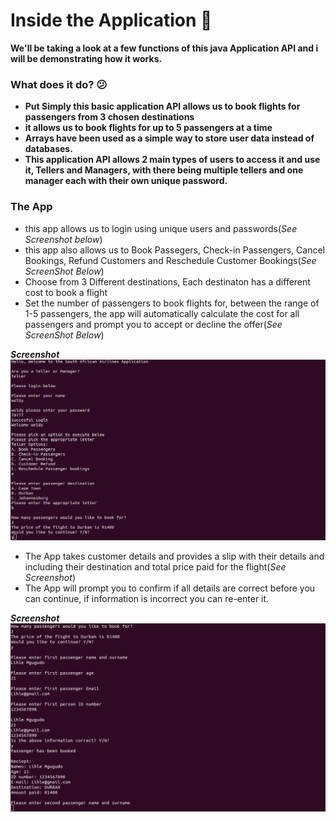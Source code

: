 # Inside the Application 🛫
**We'll be taking a look at a few functions of this java Application API and i will be demonstrating how it works.**

### What does it do? 😕

- **Put Simply this basic application API allows us to book flights for passengers from 3 chosen destinations**
- **it allows us to book flights for up to 5 passengers at a time**
- **Arrays have been used as a simple way to store user data instead of databases.**
- **This application API allows 2 main types of users to access it and use it, Tellers and Managers, with there being multiple tellers and one manager each with their own unique password.**

### The App
- this app allows us to login using unique users and passwords(_See Screenshot below_)
- this app also allows us to Book Passegers, Check-in Passengers, Cancel Bookings, Refund Customers and Reschedule Customer Bookings(_See ScreenShot Below_)
- Choose from 3 Different destinations, Each destinaton has a different cost to book a flight
- Set the number of passengers to book flights for, between the range of 1-5 passengers, the app will automatically calculate the cost for all passengers and prompt you to accept or decline the offer(_See ScreenShot Below_)

**_Screenshot_**
![picture 1](https://github.com/Lihle80/SAA_App/blob/main/Images/1.png)

- The App takes customer details and provides a slip with their details and including their destination and total price paid for the flight(_See Screenshot_)
- The App will prompt you to confirm if all details are correct before you can continue, if information is incorrect you can re-enter it.

**_Screenshot_**
![picture 2](https://github.com/Lihle80/SAA_App/blob/main/Images/2.png)
